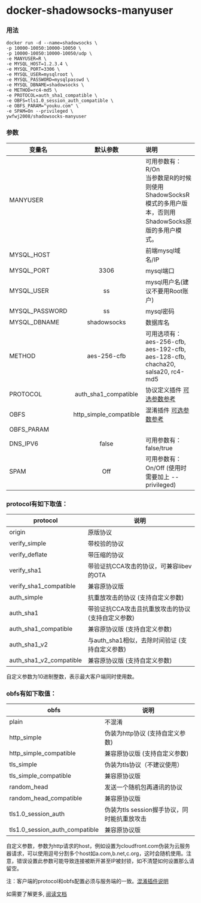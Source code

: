 # docker-shadowsocks-manyuser

### 用法
    docker run -d --name=shadowsocks \
    -p 10000-10050:10000-10050 \
    -p 10000-10050:10000-10050/udp \
    -e MANYUSER=R \
    -e MYSQL_HOST=1.2.3.4 \
    -e MYSQL_PORT=3306 \
    -e MYSQL_USER=mysqlroot \
    -e MYSQL_PASSWORD=mysqlpasswd \
    -e MYSQL_DBNAME=shadowsocks \
    -e METHOD=rc4-md5 \
    -e PROTOCOL=auth_sha1_compatible \
    -e OBFS=tls1.0_session_auth_compatible \
    -e OBFS_PARAM="youku.com" \
    -e SPAM=On --privileged \
    ywfwj2008/shadowsocks-manyuser

### 参数
|变量名      	|默认参数   	|说明   |
| ------------- |:-------------:| :---|
|MANYUSER       |	            |	可用参数有：R/On <br> 当参数是R的时候则使用ShadowSocksR模式的多用户版本，否则用ShadowSocks原版的多用户模式。|
|MYSQL_HOST |	| 前端mysql域名/IP |
|MYSQL_PORT	|	3306|mysql端口|
|MYSQL_USER	|   ss|	mysql用户名(建议不要用Root账户) |
|MYSQL_PASSWORD	| ss|	mysql密码 |
|MYSQL_DBNAME	| shadowsocks |	数据库名|
|METHOD|	aes-256-cfb|	可用选项有：aes-256-cfb, aes-192-cfb, aes-128-cfb, chacha20, salsa20, rc4-md5|
|PROTOCOL|	auth_sha1_compatible |	协议定义插件 [可选参数参考](https://github.com/ywfwj2008/docker-shadowsocks-manyuser#protocol有如下取值) |
|OBFS	| http_simple_compatible |	混淆插件 [可选参数参考](https://github.com/ywfwj2008/docker-shadowsocks-manyuser#obfs有如下取值) |
|OBFS_PARAM|   |   |
|DNS_IPV6|	false|	可用参数有：false/true|
|SPAM| Off | 可用参数有：On/Off (使用时需要加上 --privileged)|

### protocol有如下取值：

protocol| 说明
-------|----------
origin| 原版协议
verify_simple| 带校验的协议
verify_deflate| 带压缩的协议
verify_sha1| 带验证抗CCA攻击的协议，可兼容libev的OTA
verify_sha1_compatible| 兼容原协议版
auth_simple| 抗重放攻击的协议 (支持自定义参数)
auth_sha1| 带验证抗CCA攻击且抗重放攻击的协议 (支持自定义参数)
auth_sha1_compatible| 兼容原协议版 (支持自定义参数)
auth_sha1_v2| 与auth_sha1相似，去除时间验证 (支持自定义参数)
auth_sha1_v2_compatible| 兼容原协议版 (支持自定义参数)

自定义参数为10进制整数，表示最大客户端同时使用数。

### obfs有如下取值：

obfs   | 说明
-------|----------
plain| 不混淆
http_simple| 伪装为http协议 (支持自定义参数)
http_simple_compatible| 兼容原协议版 (支持自定义参数)
tls_simple| 伪装为tls协议（不建议使用）
tls_simple_compatible| 兼容原协议版
random_head| 发送一个随机包再通讯的协议
random_head_compatible| 兼容原协议版
tls1.0_session_auth| 伪装为tls session握手协议，同时能抗重放攻击
tls1.0_session_auth_compatible| 兼容原协议版

自定义参数，参数为http请求的host，例如设置为cloudfront.com伪装为云服务器请求，可以使用逗号分割多个host如a.com,b.net,c.org，这时会随机使用。注意，错误设置此参数可能导致连接被断开甚至IP被封锁，如不清楚如何设置那么请留空。

注：客户端的protocol和obfs配置必须与服务端的一致。[混淆插件说明](https://github.com/breakwa11/shadowsocks-rss/wiki/obfs)

如需要了解更多, [阅读文档](https://github.com/breakwa11/shadowsocks-rss/wiki)
